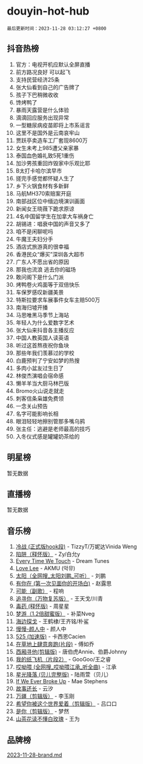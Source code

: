 # douyin-hot-hub

`最后更新时间：2023-11-28 03:12:27 +0800`

## 抖音热榜

1. 官方：电视开机应默认全屏直播
1. 前方路况良好 可以起飞
1. 支持民营经济25条
1. 张大仙看到自己的广告牌了
1. 孩子下巴稍微收收
1. 馋烤鸭了
1. 暴雨天露营是什么体验
1. 滴滴回应服务出现异常
1. 一型糖尿病疫苗即将上市系谣言
1. 这里不是国外是云南哀牢山
1. 贾跃亭卖造车工厂套现8600万
1. 女生未考上985遭父亲家暴
1. 泰国血色婚礼致5死1重伤
1. 加沙男孩重回炸毁家中乐观比耶
1. B太打卡哈尔滨早市
1. 搓完手感觉都怀疑人生了
1. 乡下火锅食材有多新鲜
1. 马航MH370索赔案开庭
1. 南部战区位中缅边境演训画面
1. 新闻女王晓薇下跪求原谅
1. 4名中国留学生在加拿大车祸身亡
1. 胡锡进：唱衰中国的声音又多了
1. 咱不是闲聊呢吗
1. 牛魔王夫妇分手
1. 酒店式旅游真的很幸福
1. 香港民众“爆买”深圳各大超市
1. 广东人不愿出省的原因
1. 那我也流浪 逃去你的磁场
1. 敢问阁下是什么门派
1. 烤鸭卷火鸡面等于双倍快乐
1. 车保罗感叹新疆美景
1. 特斯拉要求车展事件女车主赔500万
1. 南海归墟开播
1. 马思唯黑马季节上海站
1. 年轻人为什么爱数字艺术
1. 张大仙来抖音各主播反应
1. 中国人教英国人读英语
1. 听过这首熬夜祝你鱼块
1. 那些年我们羡慕过的学校
1. 白鹿预判了宁安如梦的热搜
1. 多肉小盆友过生日了
1. 林俊杰演唱会宿命感
1. 懒羊羊当大厨马林巴版
1. Bromo火山说走就走
1. 刺客信条枭雄免费领
1. 一念关山预告
1. 名字可能影响长相
1. 眼泪轻轻地擦别管那多嘴乌鸦
1. 张主任：逃避是老师最高的技巧
1. 入冬仪式感是罐罐奶茶给的

## 明星榜

暂无数据

## 直播榜

暂无数据

## 音乐榜

1. [冷战 (正式版hook段)](https://sf3-cdn-tos.douyinstatic.com/obj/tos-cn-ve-2774/oMuEoiBasWApEMVDgNiI8VAByNmwo5J0pyf8Yx) - TizzyT/万妮达Vinida Weng
1. [陷阱（释怀版）](https://sf3-cdn-tos.douyinstatic.com/obj/tos-cn-ve-2774/oE8C21LeZrzKLDFfQYgMzx4GAIHageG5IzayY7) - Zy/白允y
1. [Every Time We Touch](https://sf3-cdn-tos.douyinstatic.com/obj/tos-cn-ve-2774/ogN6lUKQeBBfEVhIOMikG1CcJjugxk1tztZyhP) - Dream Tunes
1. [Love Lee](https://sf3-cdn-tos.douyinstatic.com/obj/tos-cn-ve-2774/o05GbkJGbCBTdDnMtB0fwOYgkeZp23vrWQDQBS) - AKMU (악뮤)
1. [太阳（全网搜_太阳刘鹏_可听）](https://sf6-cdn-tos.douyinstatic.com/obj/tos-cn-ve-2774/ogWbyIQnlBFImVbeDocRdCIYtBHlbJXgfZMvgz) - 刘鹏
1. [有你在 (第一次见面你的开场白)](https://sf3-cdn-tos.douyinstatic.com/obj/tos-cn-ve-2774/oAthrQ3ClJBfI57uBoFEgNDYtNCZ0TSYQQfxQ0) - 赵露思
1. [可能（副歌）](https://sf3-cdn-tos.douyinstatic.com/obj/tos-cn-ve-2774/cde1731888894259b333569393c2fb51) - 程响
1. [追寻你（万物复苏版）](https://sf6-cdn-tos.douyinstatic.com/obj/tos-cn-ve-2774/oYeAZJsbjIDit9APmBg8u6uDUQnHmoCf3gbo74) - 王天戈/川青
1. [毒药 (释怀版)](https://sf3-cdn-tos.douyinstatic.com/obj/tos-cn-ve-2774/oYILMEAzspdZBIzy4frJNB8ZHPHWAhiwowd4Ad) - 周星星
1. [梦游（1.2倍甜蜜版）](https://sf3-cdn-tos.douyinstatic.com/obj/tos-cn-ve-2774/o4gyAUm8hwufoEABmwVIiQtHsFuGzAEEWtNMzo) - 补菜Nveg
1. [海边探戈](https://sf3-cdn-tos.douyinstatic.com/obj/tos-cn-ve-2774/os9gE0VQCGqt6VQkZDyBBYvfSDY0QFe3vVmubn) - 王鹤棣/王齐铭/朴鲨
1. [慢慢-颜人中](https://sf6-cdn-tos.douyinstatic.com/obj/tos-cn-ve-2774/ocjHNfBXdBxQNC8ZGAeoLMFTUgtBg8bkExunDC) - 颜人中
1. [525 (加速版)](https://sf6-cdn-tos.douyinstatic.com/obj/tos-cn-ve-2774/oIfKCtqfDyP8Vc9FpAPgWMyezT6LnDT1abRwGg) - 卡西恩Cacien
1. [在草地上肆意奔跑(片段)](https://sf3-cdn-tos.douyinstatic.com/obj/tos-cn-ve-2774/8831d494742f45dabdfa8adb8b817259) - 傅如乔
1. [西厢寻他(剪辑版)](https://sf6-cdn-tos.douyinstatic.com/obj/tos-cn-ve-2774/oUsAVfAQKlRNxEv5qxvIB8o5qmIWUcXbzJKJhw) - 唐伯虎Annie、伯爵Johnny
1. [我的纸飞机（片段2）](https://sf6-cdn-tos.douyinstatic.com/obj/tos-cn-ve-2774/oM2ZrKcg2CD5AeRB2gkeXOFB1IxAGJdZPazYHf) - GooGoo/王之睿
1. [哎呦喂 (全网搜_哎呦喂江承_听全曲)](https://sf3-cdn-tos.douyinstatic.com/obj/tos-cn-ve-2774/o0uEo63ECfIFdmwKF5HMzF1FCfItHEagDDeCAL) - 江承
1. [星光降落 (贝儿完整版)](https://sf3-cdn-tos.douyinstatic.com/obj/tos-cn-ve-2774/okwB9hAwyAtsFFkFBzAX1hOOfQuIoMNs0W2Mwr) - 陆雨萱（贝儿）
1. [If We Ever Broke Up](https://sf6-cdn-tos.douyinstatic.com/obj/tos-cn-ve-2774/o8onj5HDk0ImtBmO0URBfeyCDXQJMYkQ1gb8Zy) - Mae Stephens
1. [故事还长](https://sf6-cdn-tos.douyinstatic.com/obj/tos-cn-ve-2774/30a26758c8594f0ab81ac675c33ee2c5) - 云汐
1. [万疆（剪辑版）](https://sf6-cdn-tos.douyinstatic.com/obj/tos-cn-ve-2774/ooG7oVgFlDTelKCjCsTTobQvbdtj1BBQXnfZd8) - 李玉刚
1. [希望你被这个世界爱着（剪辑版）](https://sf6-cdn-tos.douyinstatic.com/obj/tos-cn-ve-2774/oo4H3BfEygN7l7bQaMBOZHCQ1eI4FqtED5skQ2) - 吕口口
1. [是你（剪辑版）](https://sf3-cdn-tos.douyinstatic.com/obj/tos-cn-ve-2774/46019dae783c4c969944217fe1cfafc4) - 梦然
1. [山茶花读不懂白玫瑰](https://sf3-cdn-tos.douyinstatic.com/obj/tos-cn-ve-2774/osfn8B7DktrRHEPJgPCfDbw7QDQEkwC16BxZg9) - 王为

## 品牌榜

[2023-11-28-brand.md](2023-11-28-brand.md)
